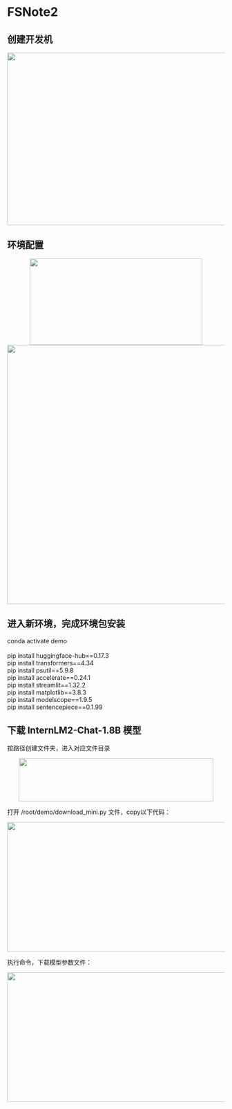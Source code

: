 # FSNote2
## 创建开发机
<div align="center">
<image src="Note2_picture1.png"width="550"height="400">
</div>
  
## 环境配置
<div align="center">
<image src="Note2_picture2.png"width="400"height="200">
</div>
<div align="center">
<image src="Note2_picture3.png"width="550"height="600">
</div>

## 进入新环境，完成环境包安装
conda activate demo
<br>
<br> pip install huggingface-hub==0.17.3
<br> pip install transformers==4.34 
<br> pip install psutil==5.9.8
<br> pip install accelerate==0.24.1
<br> pip install streamlit==1.32.2 
<br> pip install matplotlib==3.8.3 
<br> pip install modelscope==1.9.5
<br> pip install sentencepiece==0.1.99

## 下载 InternLM2-Chat-1.8B 模型

按路径创建文件夹，进入对应文件目录
<div align="center">
<image src="Note2_picture4.png"width="450"height="100">
</div>

打开 /root/demo/download_mini.py 文件，copy以下代码： 
<div align="center">
<image src="Note2_picture5.png"width="550"height="300">
</div>

执行命令，下载模型参数文件：
<div align="center">
<image src="Note2_picture6.png"width="550"height="300">
</div>
